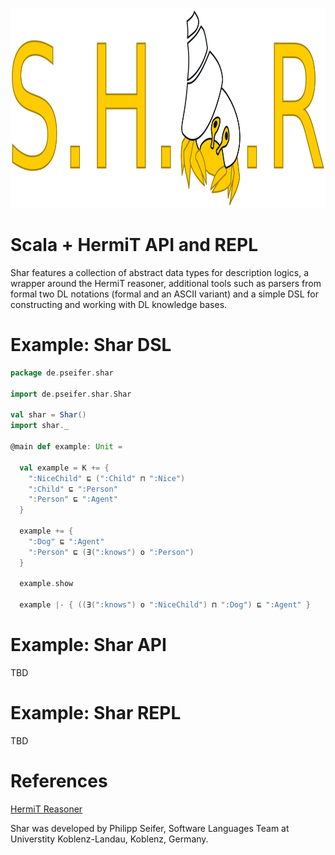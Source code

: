 <p align="center">
  <img width="768" height="320" src="resources/shar-logo.svg?raw=true">
</p>

# Scala + HermiT API and REPL

Shar features a collection of abstract data types for description logics, a wrapper around the HermiT reasoner, additional tools such as parsers from formal two DL notations (formal and an ASCII variant) and a simple DSL for constructing and working with DL knowledge bases.

# Example: Shar DSL
```scala
package de.pseifer.shar

import de.pseifer.shar.Shar

val shar = Shar()
import shar._

@main def example: Unit =

  val example = K += {
    ":NiceChild" ⊑ (":Child" ⊓ ":Nice")
    ":Child" ⊑ ":Person"
    ":Person" ⊑ ":Agent"
  }

  example += {
    ":Dog" ⊑ ":Agent"
    ":Person" ⊑ (∃(":knows") o ":Person")
  }

  example.show

  example |- { ((∃(":knows") o ":NiceChild") ⊓ ":Dog") ⊑ ":Agent" }
```

# Example: Shar API
TBD

# Example: Shar REPL

TBD

# References

[HermiT Reasoner](http://www.hermit-reasoner.com/)

Shar was developed by Philipp Seifer, Software Languages Team at Universtity Koblenz-Landau, Koblenz, Germany.
